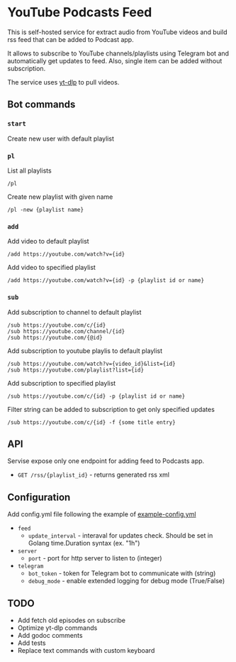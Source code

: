 # YouTube Podcasts Feed

This is self-hosted service for extract audio from YouTube videos and build rss feed that can be added to Podcast app.

It allows to subscribe to YouTube channels/playlists using Telegram bot and automatically get updates to feed.
Also, single item can be added without subscription.

The service uses [yt-dlp](https://github.com/yt-dlp/yt-dlp) to pull videos.

## Bot commands

### `start`
Create new user with default playlist

### `pl`
List all playlists
```
/pl
```

Create new playlist with given name
```
/pl -new {playlist name}
```

### `add`

Add video to default playlist
```
/add https://youtube.com/watch?v={id}
```

Add video to specified playlist
```
/add https://youtube.com/watch?v={id} -p {playlist id or name}
```

### `sub`

Add subscription to channel to default playlist
```
/sub https://youtube.com/c/{id}
/sub https://youtube.com/channel/{id}
/sub https://youtube.com/{@id}
```

Add subscription to youtube playlis to default playlist
```
/sub https://youtube.com/watch?v={video_id}&list={id}
/sub https://youtube.com/playlist?list={id}
```

Add subscription to specified playlist
```
/sub https://youtube.com/c/{id} -p {playlist id or name}
```

Filter string can be added to subscription to get only specified updates
```
/sub https://youtube.com/c/{id} -f {some title entry}
```

## API
Servise expose only one endpoint for adding feed to Podcasts app.

- `GET /rss/{playlist_id}` - returns generated rss xml

## Configuration
Add config.yml file following the example of [example-config.yml](https://github.com/wckd1/tg-youtube-podcasts-bot/blob/main/example-config.yml)

- `feed`
    - `update_interval` - interaval for updates check. Should be set in Golang time.Duration syntax (ex. "1h")
- `server`
    - `port` - port for http server to listen to (integer)
- `telegram`
    - `bot_token` - token for Telegram bot to communicate with (string)
    - `debug_mode` - enable extended logging for debug mode (True/False)

## TODO
- Add fetch old episodes on subscribe
- Optimize yt-dlp commands
- Add godoc comments
- Add tests
- Replace text commands with custom keyboard
